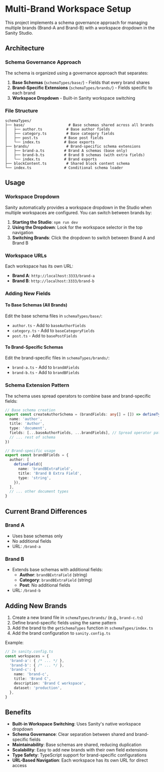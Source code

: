 # Multi-Brand Workspace Setup

This project implements a schema governance approach for managing multiple brands (Brand-A and Brand-B) with a workspace dropdown in the Sanity Studio.

## Architecture

### Schema Governance Approach

The schema is organized using a governance approach that separates:

1. **Base Schemas** (`schemaTypes/base/`) - Fields that every brand shares
2. **Brand-Specific Extensions** (`schemaTypes/brands/`) - Fields specific to each brand
3. **Workspace Dropdown** - Built-in Sanity workspace switching

### File Structure

```
schemaTypes/
├── base/                    # Base schemas shared across all brands
│   ├── author.ts           # Base author fields
│   ├── category.ts         # Base category fields
│   ├── post.ts            # Base post fields
│   └── index.ts           # Base exports
├── brands/                 # Brand-specific schema extensions
│   ├── brand-a.ts         # Brand A schemas (base only)
│   ├── brand-b.ts         # Brand B schemas (with extra fields)
│   └── index.ts           # Brand exports
├── blockContent.ts         # Shared block content schema
└── index.ts               # Conditional schema loader
```

## Usage

### Workspace Dropdown

Sanity automatically provides a workspace dropdown in the Studio when multiple workspaces are configured. You can switch between brands by:

1. **Starting the Studio**: `npm run dev`
2. **Using the Dropdown**: Look for the workspace selector in the top navigation
3. **Switching Brands**: Click the dropdown to switch between Brand A and Brand B

### Workspace URLs

Each workspace has its own URL:
- **Brand A**: `http://localhost:3333/brand-a`
- **Brand B**: `http://localhost:3333/brand-b`

### Adding New Fields

#### To Base Schemas (All Brands)
Edit the base schema files in `schemaTypes/base/`:
- `author.ts` - Add to `baseAuthorFields`
- `category.ts` - Add to `baseCategoryFields`
- `post.ts` - Add to `basePostFields`

#### To Brand-Specific Schemas
Edit the brand-specific files in `schemaTypes/brands/`:
- `brand-a.ts` - Add to `brandAFields`
- `brand-b.ts` - Add to `brandBFields`

### Schema Extension Pattern

The schema uses spread operators to combine base and brand-specific fields:

```typescript
// Base schema creation
export const createAuthorSchema = (brandFields: any[] = []) => defineType({
  name: 'author',
  title: 'Author',
  type: 'document',
  fields: [...baseAuthorFields, ...brandFields], // Spread operator pattern
  // ... rest of schema
})

// Brand-specific usage
export const brandBFields = {
  author: [
    defineField({
      name: 'brandBExtraField',
      title: 'Brand B Extra Field',
      type: 'string',
    }),
  ],
  // ... other document types
}
```

## Current Brand Differences

### Brand A
- Uses base schemas only
- No additional fields
- URL: `/brand-a`

### Brand B
- Extends base schemas with additional fields:
  - **Author**: `brandBExtraField` (string)
  - **Category**: `brandBExtraField` (string)
  - **Post**: No additional fields
- URL: `/brand-b`

## Adding New Brands

1. Create a new brand file in `schemaTypes/brands/` (e.g., `brand-c.ts`)
2. Define brand-specific fields using the same pattern
3. Add the brand to the `getSchemaTypes` function in `schemaTypes/index.ts`
4. Add the brand configuration to `sanity.config.ts`

Example:
```typescript
// In sanity.config.ts
const workspaces = {
  'brand-a': { /* ... */ },
  'brand-b': { /* ... */ },
  'brand-c': {
    name: 'brand-c',
    title: 'Brand C',
    description: 'Brand C workspace',
    dataset: 'production',
  },
}
```

## Benefits

- **Built-in Workspace Switching**: Uses Sanity's native workspace dropdown
- **Schema Governance**: Clear separation between shared and brand-specific fields
- **Maintainability**: Base schemas are shared, reducing duplication
- **Scalability**: Easy to add new brands with their own field extensions
- **Type Safety**: TypeScript support for brand-specific configurations
- **URL-Based Navigation**: Each workspace has its own URL for direct access 